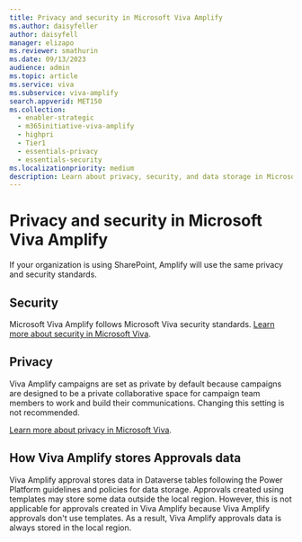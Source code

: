 ```yaml
---
title: Privacy and security in Microsoft Viva Amplify
ms.author: daisyfeller
author: daisyfell
manager: elizapo
ms.reviewer: smathurin
ms.date: 09/13/2023
audience: admin
ms.topic: article
ms.service: viva
ms.subservice: viva-amplify
search.appverid: MET150
ms.collection:
  - enabler-strategic
  - m365initiative-viva-amplify
  - highpri
  - Tier1
  - essentials-privacy
  - essentials-security
ms.localizationpriority: medium
description: Learn about privacy, security, and data storage in Microsoft Viva Amplify.
---
```


# Privacy and security in Microsoft Viva Amplify

If your organization is using SharePoint, Amplify will use the same privacy and security standards.

## Security

Microsoft Viva Amplify follows Microsoft Viva security standards. [Learn more about security in Microsoft Viva](/Viva/viva-security.md).

## Privacy

Viva Amplify campaigns are set as private by default because campaigns are designed to be a private collaborative space for campaign team members to work and build their communications. Changing this setting is not recommended.

[Learn more about privacy in Microsoft Viva](/viva/viva-privacy.md).

## How Viva Amplify stores Approvals data

Viva Amplify approval stores data in Dataverse tables following the Power Platform guidelines and policies for data storage. Approvals created using templates may store some data outside the local region. However, this is not applicable for approvals created in Viva Amplify because Viva Amplify approvals don't use templates. As a result, Viva Amplify approvals data is always stored in the local region.
